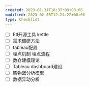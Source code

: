 ```yaml
---
created: 2023-01-31T18:37:09+08:00
modified: 2023-02-08T12:24:22+08:00
type: Checklist
---
```


- [ ] Etl开源工具 kettle
- [ ] 需求调研方法
- [ ] tableau配置
- [ ] 埋点机制 埋点流程
- [ ] 数仓建模理论
- [ ] Tableau dashboard建设
- [ ] 购物篮分析模型
- [ ] 数据异动分析
